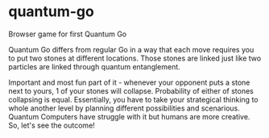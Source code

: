 # quantum-go
Browser game for first Quantum Go

Quantum Go differs from regular Go in a way that each move requires you to put two stones at different locations.
Those stones are linked just like two particles are linked through quantum entanglement. 

Important and most fun part of it - whenever your opponent puts a stone next to yours, 1 of your stones will collapse. Probability of either of stones collapsing is equal.
Essentially, you have to take your strategical thinking to whole another level by planning different possibilities and scenarious. 
Quantum Computers have struggle with it but humans are more creative. So, let's see the outcome!
